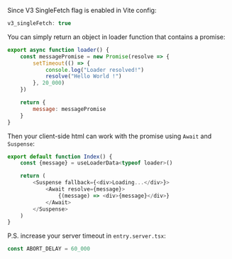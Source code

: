 Since V3 SingleFetch flag is enabled in Vite config:

```javascript
v3_singleFetch: true
```

You can simply return an object in loader function that contains a promise:

```javascript
export async function loader() {
    const messagePromise = new Promise(resolve => {
        setTimeout(() => {
            console.log("Loader resolved!")
            resolve("Hello World !")
        }, 20_000)
    })

    return {
        message: messagePromise
    }
}
```

Then your client-side html can work with the promise using `Await` and `Suspense`:

```javascript
export default function Index() {
    const {message} = useLoaderData<typeof loader>()

    return (
        <Suspense fallback={<div>Loading...</div>}>
            <Await resolve={message}>
                {(message) => <div>{message}</div>}
            </Await>
        </Suspense>
    )
}
```

P.S. increase your server timeout in `entry.server.tsx`:

```javascript
const ABORT_DELAY = 60_000
```